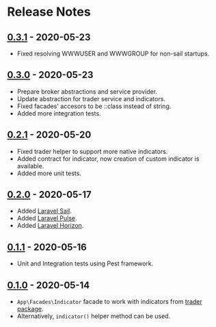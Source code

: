 # Release Notes

## [0.3.1](https://github.com/timirey/x-trader/compare/0.3.0...0.3.1) - 2020-05-23

* Fixed resolving WWWUSER and WWWGROUP for non-sail startups.

## [0.3.0](https://github.com/timirey/x-trader/compare/0.2.1...0.3.0) - 2020-05-23

* Prepare broker abstractions and service provider.
* Update abstraction for trader service and indicators.
* Fixed facades' accesors to be ::class instead of string.
* Added more integration tests.

## [0.2.1](https://github.com/timirey/x-trader/compare/0.2.0...0.2.1) - 2020-05-20

* Fixed trader helper to support more native indicators.
* Added contract for indicator, now creation of custom indicator is available.
* Added more unit tests.

## [0.2.0](https://github.com/timirey/x-trader/compare/0.1.0...0.2.0) - 2020-05-17

* Added [Laravel Sail](https://laravel.com/docs/11.x/sail).
* Added [Laravel Pulse](https://pulse.laravel.com).
* Added [Laravel Horizon](https://laravel.com/docs/11.x/horizon).

## [0.1.1](https://github.com/timirey/x-trader/compare/0.1.0...0.1.1) - 2020-05-16

* Unit and Integration tests using Pest framework.

## [0.1.0](https://github.com/timirey/x-trader-laravel/releases/tag/0.1.0) - 2020-05-14

* `App\Facades\Indicator` facade to work with indicators from [trader package](https://pecl.php.net/package/trader).
* Alternatively, `indicator()` helper method can be used.
